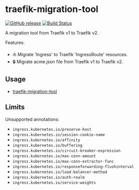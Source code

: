 # traefik-migration-tool

[![GitHub release](https://img.shields.io/github/release/containous/traefik-migration-tool.svg)](https://github.com/containous/traefik-migration-tool/releases/latest)
[![Build Status](https://travis-ci.com/containous/traefik-migration-tool.svg?branch=master)](https://travis-ci.com/containous/traefik-migration-tool)

A migration tool from Traefik v1 to Traefik v2.

Features:

- ⛵ Migrate 'Ingress' to Traefik 'IngressRoute' resources.
- 🔒 Migrate acme.json file from Traefik v1 to Traefik v2.

## Usage

- [traefik-migration-tool](docs/traefik-migration-tool.md)

## Limits

Unsupported annotations:

- `ingress.kubernetes.io/preserve-host`
- `ingress.kubernetes.io/session-cookie-name`
- `ingress.kubernetes.io/affinity`
- `ingress.kubernetes.io/buffering`
- `ingress.kubernetes.io/circuit-breaker-expression`
- `ingress.kubernetes.io/max-conn-amount`
- `ingress.kubernetes.io/max-conn-extractor-func`
- `ingress.kubernetes.io/responseforwarding-flushinterval`
- `ingress.kubernetes.io/load-balancer-method`
- `ingress.kubernetes.io/auth-realm`
- `ingress.kubernetes.io/service-weights`
